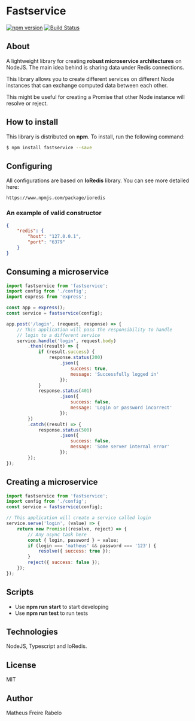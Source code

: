 # Fastservice
[![npm version](https://badge.fury.io/js/fastservice.svg)](https://badge.fury.io/js/fastservice) [![Build Status](https://travis-ci.org/matheusrabelo/FastService.svg?branch=master)](https://travis-ci.org/matheusrabelo/FastService)

## About
A lightweight library for creating **robust microservice architectures** on NodeJS.
The main idea behind is sharing data under Redis connections.

This library allows you to create different services on different Node instances that can exchange computed data between each other.

This might be useful for creating a Promise that other Node instance will resolve or reject.

## How to install
This library is distributed on **npm**. To install, run the following command:
```bash
$ npm install fastservice --save
```

## Configuring
All configurations are based on **IoRedis** library. You can see more detailed here:
```
https://www.npmjs.com/package/ioredis
```

### An example of valid constructor

```json 
{
    "redis": {
        "host": "127.0.0.1",
        "port": "6379"
    }
}
```

## Consuming a microservice

```javascript
import fastservice from 'fastservice';
import config from './config';
import express from 'express';

const app = express();
const service = fastservice(config);

app.post('/login', (request, response) => {
    // This application will pass the responsibility to handle
    // login to a different service
    service.handle('login', request.body)
        .then((result) => {
            if (result.success) {
                response.status(200)
                    .json({ 
                        success: true, 
                        message: 'Successfully logged in'
                    });
            }
            response.status(401)
                    .json({
                        success: false,
                        message: 'Login or password incorrect'
                    });
        })
        .catch((result) => {
            response.status(500)
                    .json({
                        success: false,
                        message: 'Some server internal error'
                    });
        });
});
```

## Creating a microservice

```javascript
import fastservice from 'fastservice';
import config from './config';
const service = fastservice(config);

// This application will create a service called login
service.serve('login', (value) => {
    return new Promise((resolve, reject) => {
        // Any async task here
        const { login, password } = value;
        if (login === 'matheus' && password === '123') {
            resolve({ success: true });
        }
        reject({ success: false });
    });
});

```

## Scripts
- Use **npm run start** to start developing
- Use **npm run test** to run tests

## Technologies
NodeJS, Typescript and IoRedis.

## License
MIT

## Author
Matheus Freire Rabelo